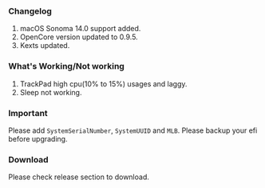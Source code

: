 ### Changelog

1.  macOS Sonoma 14.0 support added.
2.  OpenCore version updated to 0.9.5.
3. Kexts updated.

### What's Working/Not working

1.  TrackPad high cpu(10% to 15%) usages and laggy.
2.  Sleep not working.

### Important

Please add `SystemSerialNumber`, `SystemUUID` and `MLB`.
Please backup your efi before upgrading.

### Download

Please check release section to download.
